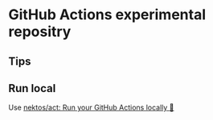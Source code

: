 GitHub Actions experimental repositry
==========

## Tips


## Run local
Use [nektos/act: Run your GitHub Actions locally 🚀](https://github.com/nektos/act)
